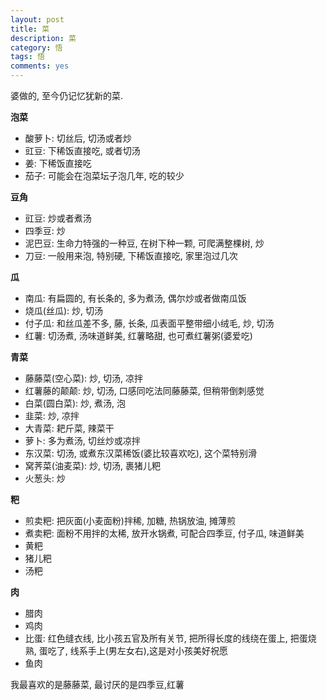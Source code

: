 ```yaml
---
layout: post
title: 菜
description: 菜
category: 悟
tags: 悟
comments: yes
---
```


婆做的, 至今仍记忆犹新的菜.

**泡菜**
  
 - 酸萝卜: 切丝后, 切汤或者炒
 - 豇豆: 下稀饭直接吃, 或者切汤
 - 姜: 下稀饭直接吃
 - 茄子: 可能会在泡菜坛子泡几年, 吃的较少

**豆角**

 - 豇豆: 炒或者煮汤
 - 四季豆: 炒
 - 泥巴豆: 生命力特强的一种豆, 在树下种一颗, 可爬满整棵树, 炒
 - 刀豆: 一般用来泡, 特别硬, 下稀饭直接吃, 家里泡过几次

**瓜**

 - 南瓜: 有扁圆的, 有长条的, 多为煮汤, 偶尔炒或者做南瓜饭
 - 烧瓜(丝瓜): 炒, 切汤
 - 付子瓜: 和丝瓜差不多, 藤, 长条, 瓜表面平整带细小绒毛, 炒, 切汤
 - 红薯: 切汤煮, 汤味道鲜美, 红薯略甜, 也可煮红薯粥(婆爱吃)

**青菜**

 - 藤藤菜(空心菜): 炒, 切汤, 凉拌
 - 红薯藤的颠颠: 炒, 切汤, 口感同吃法同藤藤菜, 但稍带倒刺感觉
 - 白菜(圆白菜): 炒, 煮汤, 泡
 - 韭菜: 炒, 凉拌
 - 大青菜: 耙斤菜, 辣菜干
 - 萝卜: 多为煮汤, 切丝炒或凉拌
 - 东汉菜: 切汤, 或煮东汉菜稀饭(婆比较喜欢吃), 这个菜特别滑
 - 窝荠菜(油麦菜): 炒, 切汤, 裹猪儿粑
 - 火葱头: 炒

**粑**

- 煎卖粑: 把灰面(小麦面粉)拌稀, 加糖, 热锅放油, 摊薄煎
- 煮卖粑: 面粉不用拌的太稀, 放开水锅煮, 可配合四季豆, 付子瓜, 味道鲜美
- 黄粑
- 猪儿粑
- 汤粑

**肉**

 - 腊肉
 - 鸡肉
 - 比蛋: 红色缝衣线, 比小孩五官及所有关节, 把所得长度的线绕在蛋上, 把蛋烧熟, 蛋吃了, 线系手上(男左女右),这是对小孩美好祝愿
 - 鱼肉

我最喜欢的是藤藤菜, 最讨厌的是四季豆,红薯